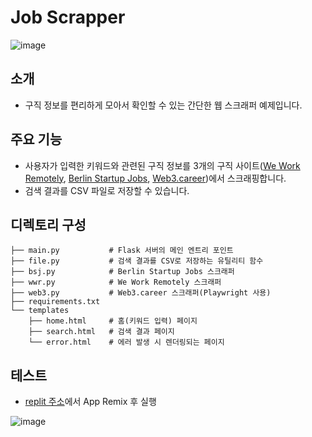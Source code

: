# Job Scrapper

![image](https://github.com/user-attachments/assets/3f4d2b2d-4745-438b-8dd8-7b0d5993dba6)


## 소개
- 구직 정보를 편리하게 모아서 확인할 수 있는 간단한 웹 스크래퍼 예제입니다.

## 주요 기능
- 사용자가 입력한 키워드와 관련된 구직 정보를 3개의 구직 사이트([We Work Remotely](https://weworkremotely.com/), [Berlin Startup Jobs](https://berlinstartupjobs.com/), [Web3.career](https://web3.career/))에서 스크래핑합니다.
- 검색 결과를 CSV 파일로 저장할 수 있습니다.

## 디렉토리 구성
```
├── main.py           # Flask 서버의 메인 엔트리 포인트
├── file.py           # 검색 결과를 CSV로 저장하는 유틸리티 함수
├── bsj.py            # Berlin Startup Jobs 스크래퍼
├── wwr.py            # We Work Remotely 스크래퍼
├── web3.py           # Web3.career 스크래퍼(Playwright 사용)
├── requirements.txt  
└── templates
    ├── home.html     # 홈(키워드 입력) 페이지
    ├── search.html   # 검색 결과 페이지
    └── error.html    # 에러 발생 시 렌더링되는 페이지
```

## 테스트
- [replit 주소](https://replit.com/@castellina/AjarTrainedCable#main.py)에서 App Remix 후 실행

![image](https://github.com/user-attachments/assets/1cbdd87f-99b0-4544-884e-afa786e8f0a3)
